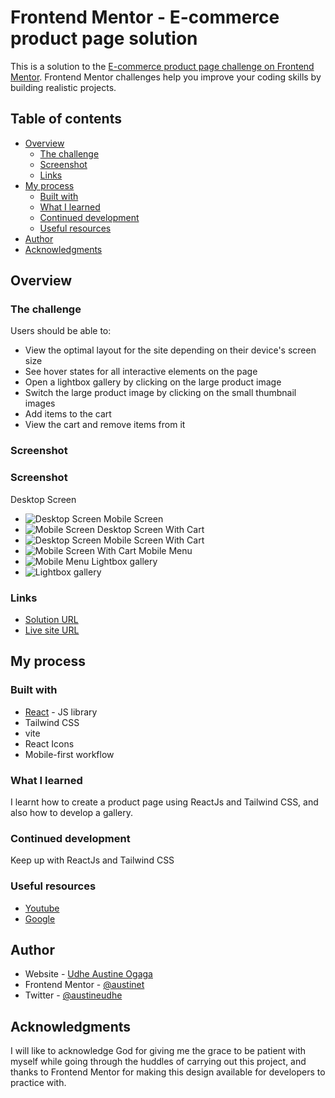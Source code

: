 # Frontend Mentor - E-commerce product page solution

This is a solution to the [E-commerce product page challenge on Frontend Mentor](https://www.frontendmentor.io/challenges/ecommerce-product-page-UPsZ9MJp6). Frontend Mentor challenges help you improve your coding skills by building realistic projects.

## Table of contents

- [Overview](#overview)
  - [The challenge](#the-challenge)
  - [Screenshot](#screenshot)
  - [Links](#links)
- [My process](#my-process)
  - [Built with](#built-with)
  - [What I learned](#what-i-learned)
  - [Continued development](#continued-development)
  - [Useful resources](#useful-resources)
- [Author](#author)
- [Acknowledgments](#acknowledgments)


## Overview

### The challenge

Users should be able to:

- View the optimal layout for the site depending on their device's screen size
- See hover states for all interactive elements on the page
- Open a lightbox gallery by clicking on the large product image
- Switch the large product image by clicking on the small thumbnail images
- Add items to the cart
- View the cart and remove items from it

### Screenshot

### Screenshot
Desktop Screen
- ![Desktop Screen](/screenshots/desktop.png)
 Mobile Screen
- ![Mobile Screen](/screenshots/mobile.png)
 Desktop Screen With Cart
- ![Desktop Screen](/screenshots/desktop-cart.png)
 Mobile Screen With Cart
- ![Mobile Screen With Cart](/screenshots/small-screen-cart.PNG)
 Mobile Menu
- ![Mobile Menu](/screenshots/mobile-menu.PNG)
 Lightbox gallery
- ![Lightbox gallery](/screenshots/gallery.png)

### Links

- [Solution URL](https://github.com/Austinet/ecommerce-product-page)
- [Live site URL](https://ecommerce-product-page-austinet.netlify.app)

## My process

### Built with

- [React](https://reactjs.org/) - JS library
- Tailwind CSS
- vite
- React Icons
- Mobile-first workflow


### What I learned

I learnt how to create a product page using ReactJs and Tailwind CSS, and also how to develop a gallery.

### Continued development

Keep up with ReactJs and Tailwind CSS

### Useful resources

- [ Youtube](https://www.Youtube.com)
- [ Google  ](https://www.Google.com) 

## Author

- Website - [Udhe Austine Ogaga](https://Austinet.github.io/portfolio)
- Frontend Mentor - [@austinet](https://www.frontendmentor.io/profile/austinet)
- Twitter - [@austineudhe](https://www.twitter.com/austineudhe)


## Acknowledgments

I will like to acknowledge God for giving me the grace to be patient with myself while going through the huddles of carrying out this project, and thanks to Frontend Mentor for making this design available for developers to practice with.
